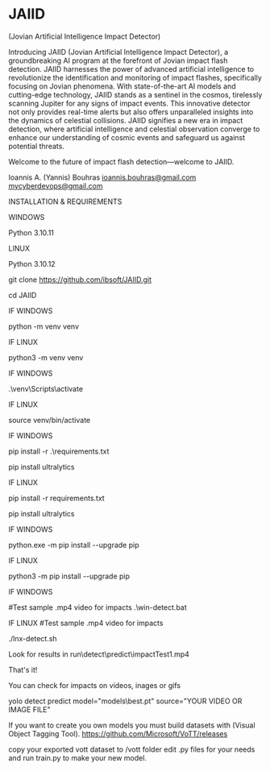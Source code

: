 # JAIID
(Jovian Artificial Intelligence Impact Detector)

Introducing JΑΙΙD (Jovian Artificial Intelligence Impact Detector), a groundbreaking AI program at the forefront of Jovian impact flash detection.
JΑΙΙD harnesses the power of advanced artificial intelligence to revolutionize the identification and monitoring of impact flashes, specifically focusing on Jovian phenomena. With state-of-the-art AI models and cutting-edge technology, JΑΙΙD stands as a sentinel in the cosmos, tirelessly scanning Jupiter for any signs of impact events. This innovative detector not only provides real-time alerts but also offers unparalleled insights into the dynamics of celestial collisions. JΑΙΙD signifies a new era in impact detection, where artificial intelligence and celestial observation converge to enhance our understanding of cosmic events and safeguard us against potential threats.

Welcome to the future of impact flash detection—welcome to JΑΙΙD.

Ioannis A. (Yannis) Bouhras <ioannis.bouhras@gmail.com> <mycyberdevops@gmail.com>

INSTALLATION & REQUIREMENTS

WINDOWS

Python 3.10.11

LINUX

Python 3.10.12

git clone https://github.com/ibsoft/JAIID.git

cd JAIID

IF WINDOWS

python -m venv venv

IF LINUX 

python3 -m venv venv

IF WINDOWS

.\venv\Scripts\activate

IF LINUX

source venv/bin/activate

IF WINDOWS

pip install -r .\requirements.txt

pip install ultralytics
 
IF LINUX

pip install -r requirements.txt

pip install ultralytics

IF WINDOWS

python.exe -m pip install --upgrade pip

IF LINUX

python3 -m pip install --upgrade pip

IF WINDOWS 

#Test sample .mp4 video for impacts
.\win-detect.bat

IF LINUX 
#Test sample .mp4 video for impacts

./lnx-detect.sh

Look for results in run\\detect\\predict\\impactTest1.mp4

That's it!

You can check for impacts on videos, inages or gifs

yolo detect predict model="models\\best.pt" source="YOUR VIDEO OR IMAGE FILE"

If you want to create you own models you must build datasets with (Visual Object Tagging Tool). https://github.com/Microsoft/VoTT/releases

copy your exported vott dataset to /vott folder edit .py files for your needs and run train.py to make your new model.



